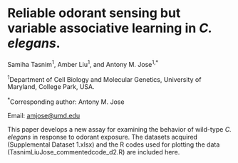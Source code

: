 # Reliable odorant sensing but variable associative learning in <i>C. elegans</i>.
Samiha Tasnim<sup>1</sup>, Amber Liu<sup>1</sup>, and Antony M. Jose<sup>1,*</sup> 

<sup>1</sup>Department of Cell Biology and Molecular Genetics, University of Maryland, College Park, USA.

<sup>*</sup>Corresponding author: Antony M. Jose

Email:  amjose@umd.edu 

This paper develops a new assay for examining the behavior of wild-type <i>C. elegans</i> in response to odorant exposure. The datasets acquired (Supplemental Dataset 1.xlsx) and the R codes used for plotting the data (TasnimLiuJose_commentedcode_d2.R) are included here. 

